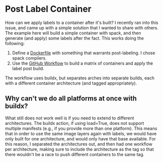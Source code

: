 # Post Label Container

How can we apply labels to a container after it's built? I recently ran into
this issue, and came up with a simple solution that I wanted to share with
others. The example here will build a simple container with spack, and then
generate (and apply) some labels after the fact. This works doing the following:

1. Define a [Dockerfile](Dockerfile) with something that warrants post-labeling. I chose spack compilers.
2. Use the [GitHub Workflow](.github/workflows/build-deploy.yaml) to build a matrix of containers and apply the label post build.

The workflow uses buildx, but separates arches into separate builds, each with a different container
architecture (and tagged appropriately).

## Why can't we do all platforms at once with buildx?

What still does not work well is if you need to extend to different architectures.
The buildx action, if using load=True, does not support multiple manifests (e.g., if you
provide more than one platform). This means that in order to use the same image layers
again with labels, we would have only built for one architecture, and would
only have that base available. For this reason, I separated the architectures out,
and then had one workflow per architecture, making sure to include the architecture
as the tag so that there wouldn't be a race to push different containers to the same tag.

